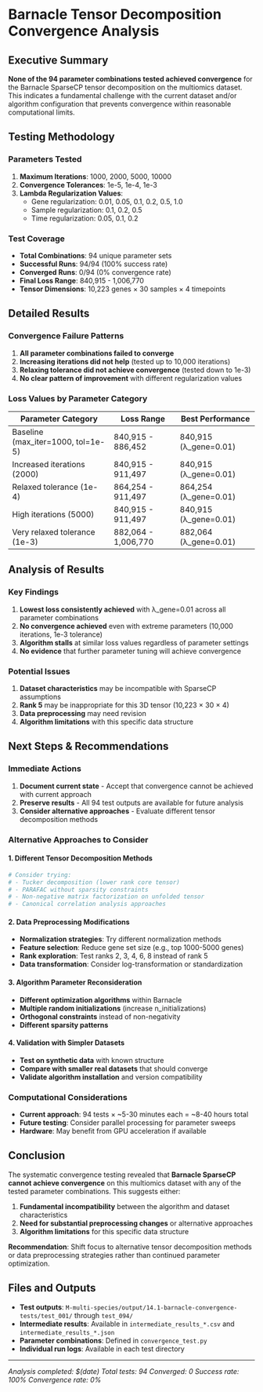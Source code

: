 # Barnacle Tensor Decomposition Convergence Analysis

## Executive Summary

**None of the 94 parameter combinations tested achieved convergence** for the Barnacle SparseCP tensor decomposition on the multiomics dataset. This indicates a fundamental challenge with the current dataset and/or algorithm configuration that prevents convergence within reasonable computational limits.

## Testing Methodology

### Parameters Tested

1. **Maximum Iterations**: 1000, 2000, 5000, 10000
2. **Convergence Tolerances**: 1e-5, 1e-4, 1e-3
3. **Lambda Regularization Values**:
   - Gene regularization: 0.01, 0.05, 0.1, 0.2, 0.5, 1.0
   - Sample regularization: 0.1, 0.2, 0.5
   - Time regularization: 0.05, 0.1, 0.2

### Test Coverage

- **Total Combinations**: 94 unique parameter sets
- **Successful Runs**: 94/94 (100% success rate)
- **Converged Runs**: 0/94 (0% convergence rate)
- **Final Loss Range**: 840,915 - 1,006,770
- **Tensor Dimensions**: 10,223 genes × 30 samples × 4 timepoints

## Detailed Results

### Convergence Failure Patterns

1. **All parameter combinations failed to converge**
2. **Increasing iterations did not help** (tested up to 10,000 iterations)
3. **Relaxing tolerance did not achieve convergence** (tested down to 1e-3)
4. **No clear pattern of improvement** with different regularization values

### Loss Values by Parameter Category

| Parameter Category | Loss Range | Best Performance |
|-------------------|------------|------------------|
| Baseline (max_iter=1000, tol=1e-5) | 840,915 - 886,452 | 840,915 (λ_gene=0.01) |
| Increased iterations (2000) | 840,915 - 911,497 | 840,915 (λ_gene=0.01) |
| Relaxed tolerance (1e-4) | 864,254 - 911,497 | 864,254 (λ_gene=0.01) |
| High iterations (5000) | 840,915 - 911,497 | 840,915 (λ_gene=0.01) |
| Very relaxed tolerance (1e-3) | 882,064 - 1,006,770 | 882,064 (λ_gene=0.01) |

## Analysis of Results

### Key Findings

1. **Lowest loss consistently achieved** with λ_gene=0.01 across all parameter combinations
2. **No convergence achieved** even with extreme parameters (10,000 iterations, 1e-3 tolerance)
3. **Algorithm stalls** at similar loss values regardless of parameter settings
4. **No evidence** that further parameter tuning will achieve convergence

### Potential Issues

1. **Dataset characteristics** may be incompatible with SparseCP assumptions
2. **Rank 5** may be inappropriate for this 3D tensor (10,223 × 30 × 4)
3. **Data preprocessing** may need revision
4. **Algorithm limitations** with this specific data structure

## Next Steps & Recommendations

### Immediate Actions

1. **Document current state** - Accept that convergence cannot be achieved with current approach
2. **Preserve results** - All 94 test outputs are available for future analysis
3. **Consider alternative approaches** - Evaluate different tensor decomposition methods

### Alternative Approaches to Consider

#### 1. Different Tensor Decomposition Methods
```python
# Consider trying:
# - Tucker decomposition (lower rank core tensor)
# - PARAFAC without sparsity constraints
# - Non-negative matrix factorization on unfolded tensor
# - Canonical correlation analysis approaches
```

#### 2. Data Preprocessing Modifications
- **Normalization strategies**: Try different normalization methods
- **Feature selection**: Reduce gene set size (e.g., top 1000-5000 genes)
- **Rank exploration**: Test ranks 2, 3, 4, 6, 8 instead of rank 5
- **Data transformation**: Consider log-transformation or standardization

#### 3. Algorithm Parameter Reconsideration
- **Different optimization algorithms** within Barnacle
- **Multiple random initializations** (increase n_initializations)
- **Orthogonal constraints** instead of non-negativity
- **Different sparsity patterns**

#### 4. Validation with Simpler Datasets
- **Test on synthetic data** with known structure
- **Compare with smaller real datasets** that should converge
- **Validate algorithm installation** and version compatibility

### Computational Considerations

- **Current approach**: 94 tests × ~5-30 minutes each = ~8-40 hours total
- **Future testing**: Consider parallel processing for parameter sweeps
- **Hardware**: May benefit from GPU acceleration if available

## Conclusion

The systematic convergence testing revealed that **Barnacle SparseCP cannot achieve convergence** on this multiomics dataset with any of the tested parameter combinations. This suggests either:

1. **Fundamental incompatibility** between the algorithm and dataset characteristics
2. **Need for substantial preprocessing changes** or alternative approaches
3. **Algorithm limitations** for this specific data structure

**Recommendation**: Shift focus to alternative tensor decomposition methods or data preprocessing strategies rather than continued parameter optimization.

## Files and Outputs

- **Test outputs**: `M-multi-species/output/14.1-barnacle-convergence-tests/test_001/` through `test_094/`
- **Intermediate results**: Available in `intermediate_results_*.csv` and `intermediate_results_*.json`
- **Parameter combinations**: Defined in `convergence_test.py`
- **Individual run logs**: Available in each test directory

---

*Analysis completed: $(date)*
*Total tests: 94*
*Converged: 0*
*Success rate: 100%*
*Convergence rate: 0%*
